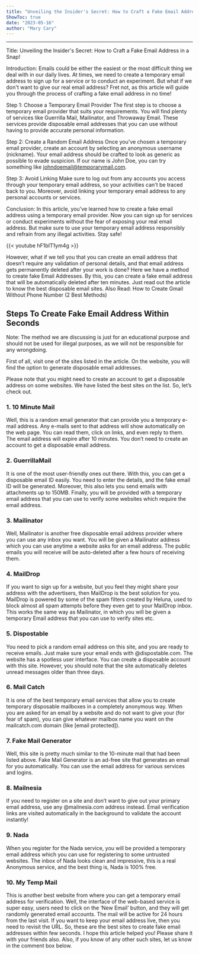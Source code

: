```yaml
---
title: "Unveiling the Insider's Secret: How to Craft a Fake Email Address in a Snap!"
ShowToc: true 
date: "2023-05-16"
author: "Mary Cary"
---
```

*****
Title: Unveiling the Insider's Secret: How to Craft a Fake Email Address in a Snap!

Introduction:
Emails could be either the easiest or the most difficult thing we deal with in our daily lives. At times, we need to create a temporary email address to sign up for a service or to conduct an experiment. But what if we don't want to give our real email address? Fret not, as this article will guide you through the process of crafting a fake email address in no time!

Step 1: Choose a Temporary Email Provider
The first step is to choose a temporary email provider that suits your requirements. You will find plenty of services like Guerrilla Mail, Mailinator, and Throwaway Email. These services provide disposable email addresses that you can use without having to provide accurate personal information.

Step 2: Create a Random Email Address
Once you've chosen a temporary email provider, create an account by selecting an anonymous username (nickname). Your email address should be crafted to look as generic as possible to evade suspicion. If our name is John Doe, you can try something like johndoemail@temporarymail.com.

Step 3: Avoid Linking
Make sure to log out from any accounts you access through your temporary email address, so your activities can't be traced back to you. Moreover, avoid linking your temporary email address to any personal accounts or services.

Conclusion:
In this article, you've learned how to create a fake email address using a temporary email provider. Now you can sign up for services or conduct experiments without the fear of exposing your real email address. But make sure to use your temporary email address responsibly and refrain from any illegal activities. Stay safe!

{{< youtube hF1bIT1ym4g >}} 



However, what if we tell you that you can create an email address that doesn’t require any validation of personal details, and that email address gets permanently deleted after your work is done?
Here we have a method to create fake Email Addresses. By this, you can create a fake email address that will be automatically deleted after ten minutes. Just read out the article to know the best disposable email sites.
Also Read: How to Create Gmail Without Phone Number (2 Best Methods)

 
## Steps To Create Fake Email Address Within Seconds


Note: The method we are discussing is just for an educational purpose and should not be used for illegal purposes, as we will not be responsible for any wrongdoing.

 

First of all, visit one of the sites listed in the article.
On the website, you will find the option to generate disposable email addresses.



Please note that you might need to create an account to get a disposable address on some websites. We have listed the best sites on the list. So, let’s check out.

 
### 1. 10 Minute Mail



Well, this is a random email generator that can provide you a temporary e-mail address. Any e-mails sent to that address will show automatically on the web page. You can read them, click on links, and even reply to them.
The email address will expire after 10 minutes. You don’t need to create an account to get a disposable email address.

 
### 2. GuerrillaMail



It is one of the most user-friendly ones out there. With this, you can get a disposable email ID easily. You need to enter the details, and the fake email ID will be generated.
Moreover, this also lets you send emails with attachments up to 150MB. Finally, you will be provided with a temporary email address that you can use to verify some websites which require the email address.

 
### 3. Mailinator



Well, Mailinator is another free disposable email address provider where you can use any inbox you want.
You will be given a Mailinator address which you can use anytime a website asks for an email address. The public emails you will receive will be auto-deleted after a few hours of receiving them.

 
### 4. MailDrop



If you want to sign up for a website, but you feel they might share your address with the advertisers, then MailDrop is the best solution for you.
MailDrop is powered by some of the spam filters created by Heluna, used to block almost all spam attempts before they even get to your MailDrop inbox.
This works the same way as Mailinator, in which you will be given a temporary Email address that you can use to verify sites etc.

 
### 5. Dispostable



You need to pick a random email address on this site, and you are ready to receive emails. Just make sure your email ends with @dispostable.com. The website has a spotless user interface. You can create a disposable account with this site.
However, you should note that the site automatically deletes unread messages older than three days.

 
### 6. Mail Catch



It is one of the best temporary email services that allow you to create temporary disposable mailboxes in a completely anonymous way.
When you are asked for an email by a website and do not want to give your (for fear of spam), you can give whatever mailbox name you want on the mailcatch.com domain (like [email protected]).

 
### 7. Fake Mail Generator



Well, this site is pretty much similar to the 10-minute mail that had been listed above. Fake Mail Generator is an ad-free site that generates an email for you automatically. You can use the email address for various services and logins.

 
### 8. Mailnesia



If you need to register on a site and don’t want to give out your primary email address, use any @mailnesia.com address instead.
Email verification links are visited automatically in the background to validate the account instantly!

 
### 9. Nada



When you register for the Nada service, you will be provided a temporary email address which you can use for registering to some untrusted websites.
The inbox of Nada looks clean and impressive, this is a real Anonymous service, and the best thing is, Nada is 100% free.

 
### 10. My Temp Mail



This is another best website from where you can get a temporary email address for verification. Well, the interface of the web-based service is super easy, users need to click on the ‘New Email’ button, and they will get randomly generated email accounts.
The mail will be active for 24 hours from the last visit. If you want to keep your email address live, then you need to revisit the URL.
So, these are the best sites to create fake email addresses within few seconds. I hope this article helped you! Please share it with your friends also. Also, if you know of any other such sites, let us know in the comment box below.




